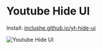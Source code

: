 # Youtube Hide UI

Install: [inclushe.github.io/yt-hide-ui](https://inclushe.github.io/yt-hide-ui/)

![Youtube Hide UI](https://inclushe.github.com/yt-hide-ui/hideui_full.jpg)

